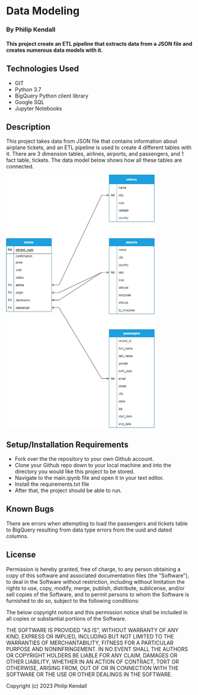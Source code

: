 # Data Modeling

### By Philip Kendall

#### This project create an ETL pipeline that extracts data from a JSON file and creates numerous data models with it.
## Technologies Used

* GIT
* Python 3.7
* BigQuery Python client library
* Google SQL
* Jupyter Notebooks


## Description

This project takes data from JSON file that contains information about airplane tickets, and an ETL pipeline is used to create 4 different tables with it. There are 3 dimension tables, airlines, airports, and passengers, and 1 fact table, tickets. The data model below shows how all these tables are connected.

<img src="models/data-modeling-cr.jpg" alt="Tickets Data Model" width=400/>

## Setup/Installation Requirements

* Fork over the the repository to your own Github account.
* Clone your Github repo down to your local machine and into the directory you would like this project to be stored.
* Navigate to the main.ipynb file and open it in your text editor.
* Install the requirements.txt file
* After that, the project should be able to run.

## Known Bugs

There are errors when attempting to load the passengers and tickets table to BigQuery resulting from data type errors from the uuid and dated columns.

## License

Permission is hereby granted, free of charge, to any person obtaining
a copy of this software and associated documentation files (the
"Software"), to deal in the Software without restriction, including
without limitation the rights to use, copy, modify, merge, publish,
distribute, sublicense, and/or sell copies of the Software, and to
permit persons to whom the Software is furnished to do so, subject to
the following conditions:

The below copyright notice and this permission notice shall be
included in all copies or substantial portions of the Software.

THE SOFTWARE IS PROVIDED "AS IS", WITHOUT WARRANTY OF ANY KIND,
EXPRESS OR IMPLIED, INCLUDING BUT NOT LIMITED TO THE WARRANTIES OF
MERCHANTABILITY, FITNESS FOR A PARTICULAR PURPOSE AND
NONINFRINGEMENT. IN NO EVENT SHALL THE AUTHORS OR COPYRIGHT HOLDERS BE
LIABLE FOR ANY CLAIM, DAMAGES OR OTHER LIABILITY, WHETHER IN AN ACTION
OF CONTRACT, TORT OR OTHERWISE, ARISING FROM, OUT OF OR IN CONNECTION
WITH THE SOFTWARE OR THE USE OR OTHER DEALINGS IN THE SOFTWARE.

Copyright (c) 2023 Philip Kendall